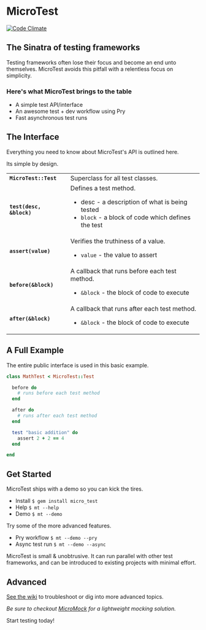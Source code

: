 # MicroTest

[![Code Climate](https://codeclimate.com/github/hopsoft/micro_test.png)](https://codeclimate.com/github/hopsoft/micro_test)

## The Sinatra of testing frameworks

Testing frameworks often lose their focus and become an end unto themselves.
MicroTest avoids this pitfall with a relentless focus on simplicity.

### Here's what MicroTest brings to the table

* A simple test API/interface
* An awesome test + dev workflow using Pry
* Fast asynchronous test runs

## The Interface

Everything you need to know about MicroTest's API is outlined here.

Its simple by design.

<table>
  <tr>
    <td><strong><code>MicroTest::Test</code></strong></td>
    <td>Superclass for all test classes.</td>
  </tr>
  <tr>
    <td><strong><code>test(desc, &block)</code></strong></td>
    <td>
      Defines a test method.
      <ul>
        <li><sr<code>desc</code> - a description of what is being tested</li>
        <li><code>block</code> - a block of code which defines the test</li>
      </ul>
    </td>
  </tr>
  <tr>
    <td><strong><code>assert(value)</code></strong></td>
    <td>
      Verifies the truthiness of a value.
      <ul>
        <li><code>value</code> - the value to assert</li>
      </ul>
    </td>
  </tr>
  <tr>
    <td><strong><code>before(&block)</code></strong></td>
    <td>
      A callback that runs before each test method.
      <ul>
        <li><code>&block</code> - the block of code to execute</li>
      </ul>
    </td>
  </tr>
  <tr>
    <td><strong><code>after(&block)</code></strong></td>
    <td>
      A callback that runs after each test method.
      <ul>
        <li><code>&block</code> - the block of code to execute</li>
      </ul>
    </td>
  </tr>
</table>

## A Full Example

The entire public interface is used in this basic example.

```ruby
class MathTest < MicroTest::Test

  before do
    # runs before each test method
  end

  after do
    # runs after each test method
  end

  test "basic addition" do
    assert 2 + 2 == 4
  end

end
```

## Get Started

MicroTest ships with a demo so you can kick the tires.

* Install `$ gem install micro_test`
* Help `$ mt --help`
* Demo `$ mt --demo`

Try some of the more advanced features.

* Pry workflow `$ mt --demo --pry`
* Async test run `$ mt --demo --async`

MicroTest is small & unobtrusive. It can run parallel with other test frameworks,
and can be introduced to existing projects with minimal effort.

## Advanced

[See the wiki](https://github.com/hopsoft/micro_test/wiki) to troubleshoot or dig into more advanced topics.

*Be sure to checkout [MicroMock](https://github.com/hopsoft/micro_mock) for a lightweight mocking solution.*

Start testing today!
